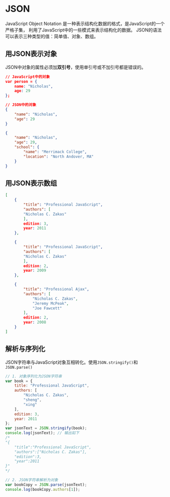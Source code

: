 # JSON
JavaScript Object Notation 是一种表示结构化数据的格式，是JavaScript的一个严格子集，
利用了JavaScript中的一些模式来表示结构化的数据。
JSON的语法可以表示三种类型的值：简单值、对象、数组。

## 用JSON表示对象
JSON中对象的属性必须加**双引号**，使用单引号或不加引号都是错误的。
```json
// JavaScript中的对象
var person = {
	name: "Nicholas",
	age: 29
};

// JSON中的对象
{
	"name": "Nicholas",
	"age": 29
}

{
	"name": "Nicholas",
	"age": 29,
	"school": {
		"name": "Merrimack College",
		"location": "North Andover, MA"
	}
}
``` 

## 用JSON表示数组
```json
[
	{
		"title": "Professional JavaScript",
		"authors": [
		"Nicholas C. Zakas"
		],
		edition: 3,
		year: 2011
	},

	{
		"title": "Professional JavaScript",
		"authors": [
		"Nicholas C. Zakas"
		],
		edition: 2,
		year: 2009
	},

	{
		"title": "Professional Ajax",
		"authors": [
			"Nicholas C. Zakas",
			"Jeremy McPeak",
			"Joe Fawcett"
		],
		edition: 2,
		year: 2008
	}
]
```

## 解析与序列化
JSON字符串与JavaScript对象互相转化。使用`JSON.stringify()`和`JSON.parse()`

```javascript
// 1. 对象序列化为JSON字符串
var book = {
	title: "Professional JavaScript",
	authors: [
		"Nicholas C. Zakas",
		"sheng",
		"xing"
	],
	edition: 3,
	year: 2011
};
var jsonText = JSON.stringify(book);
console.log(jsonText); // 输出如下
/* 
"{	
	"title":"Professional JavaScript",
	"authors":["Nicholas C. Zakas"],
	"edition":3,
	"year":2011
}"
*/

// 2. JSON字符串解析为对象
var bookCopy = JSON.parse(jsonText);
console.log(bookCopy.authors[1]);
```
